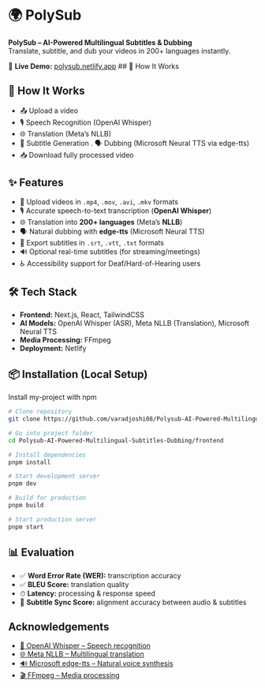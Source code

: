 # 🌍 PolySub  

**PolySub – AI-Powered Multilingual Subtitles & Dubbing**  
Translate, subtitle, and dub your videos in 200+ languages instantly.  

🔗 **Live Demo:** [polysub.netlify.app](https://polysub.netlify.app)  ## 🚀 How It Works
## 🚀 How It Works
 - 📤 Upload a video  
 - 🎙 Speech Recognition (OpenAI Whisper)  
 - 🌐 Translation (Meta’s NLLB)  
 - 📝 Subtitle Generation  . 🗣 Dubbing (Microsoft Neural TTS via edge-tts)  
- 📥 Download fully processed video  

## ✨ Features
- 🎥 Upload videos in `.mp4`, `.mov`, `.avi`, `.mkv` formats  
- 🎙 Accurate speech-to-text transcription (**OpenAI Whisper**)  
- 🌐 Translation into **200+ languages** (Meta’s **NLLB**)  
- 🗣 Natural dubbing with **edge-tts** (Microsoft Neural TTS)  
- 📄 Export subtitles in `.srt`, `.vtt`, `.txt` formats  
- 🔊 Optional real-time subtitles (for streaming/meetings)  
- ♿ Accessibility support for Deaf/Hard-of-Hearing users  


## 🛠 Tech Stack
- **Frontend:** Next.js, React, TailwindCSS  
- **AI Models:** OpenAI Whisper (ASR), Meta NLLB (Translation), Microsoft Neural TTS  
- **Media Processing:** FFmpeg  
- **Deployment:** Netlify  

## 📦 Installation (Local Setup)
Install my-project with npm

```bash
# Clone repository
git clone https://github.com/varadjoshi08/Polysub-AI-Powered-Multilingual-Subtitles-Dubbing.git
```

```bash
# Go into project folder
cd Polysub-AI-Powered-Multilingual-Subtitles-Dubbing/frontend
```
```bash
# Install dependencies
pnpm install
```

```bash
# Start development server
pnpm dev
```

```bash
# Build for production
pnpm build
```
```bash
# Start production server
pnpm start
```


    
## 📊 Evaluation
- ✅ **Word Error Rate (WER):** transcription accuracy  
- ✅ **BLEU Score:** translation quality  
- ⏱ **Latency:** processing & response speed  
- 📝 **Subtitle Sync Score:** alignment accuracy between audio & subtitles  
## Acknowledgements

 - [🧠 OpenAI Whisper – Speech recognition](https://github.com/openai/whisper)
 - [🌐 Meta NLLB – Multilingual translation](https://ai.meta.com/research/no-language-left-behind/)
 - [🔊 Microsoft edge-tts – Natural voice synthesis](https://github.com/rany2/edge-tts)
 - [🎬 FFmpeg – Media processing](https://ffmpeg.org/)


